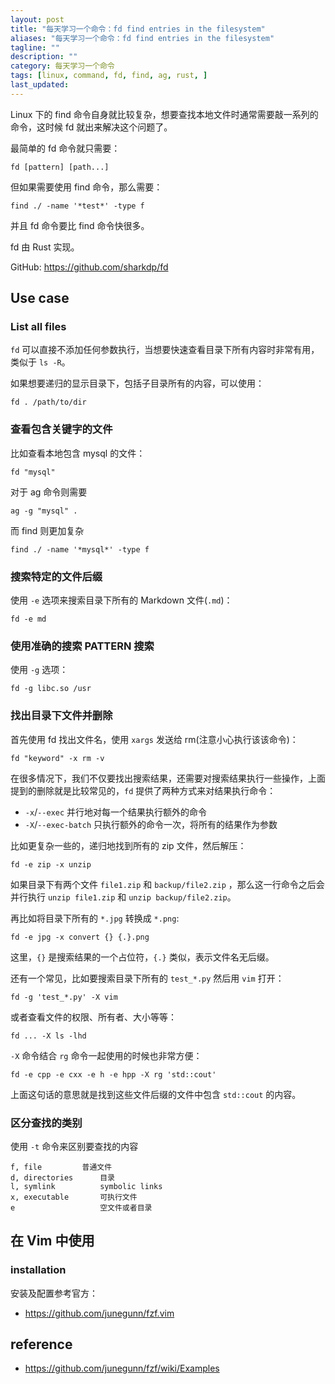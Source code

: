 ```yaml
---
layout: post
title: "每天学习一个命令：fd find entries in the filesystem"
aliases: "每天学习一个命令：fd find entries in the filesystem"
tagline: ""
description: ""
category: 每天学习一个命令
tags: [linux, command, fd, find, ag, rust, ]
last_updated:
---
```


Linux 下的 find 命令自身就比较复杂，想要查找本地文件时通常需要敲一系列的命令，这时候 fd 就出来解决这个问题了。

最简单的 fd 命令就只需要：

	fd [pattern] [path...]

但如果需要使用 find 命令，那么需要：

	find ./ -name '*test*' -type f

并且 fd 命令要比 find 命令快很多。

fd 由 Rust 实现。

GitHub: <https://github.com/sharkdp/fd>

## Use case

### List all files
`fd` 可以直接不添加任何参数执行，当想要快速查看目录下所有内容时非常有用，类似于 `ls -R`。

如果想要递归的显示目录下，包括子目录所有的内容，可以使用：

    fd . /path/to/dir

### 查看包含关键字的文件
比如查看本地包含 mysql 的文件：

	fd "mysql"

对于 ag 命令则需要

	ag -g "mysql" .

而 find 则更加复杂

	find ./ -name '*mysql*' -type f
    
### 搜索特定的文件后缀
使用 `-e` 选项来搜索目录下所有的 Markdown 文件(`.md`)：

    fd -e md
    
### 使用准确的搜索 PATTERN 搜索
使用 `-g` 选项：

    fd -g libc.so /usr
    
### 找出目录下文件并删除
首先使用 fd 找出文件名，使用 `xargs` 发送给 rm(注意小心执行该该命令)：

    fd "keyword" -x rm -v
    
在很多情况下，我们不仅要找出搜索结果，还需要对搜索结果执行一些操作，上面提到的删除就是比较常见的，`fd` 提供了两种方式来对结果执行命令：

- `-x`/`--exec` 并行地对每一个结果执行额外的命令
- `-X`/`--exec-batch` 只执行额外的命令一次，将所有的结果作为参数

比如更复杂一些的，递归地找到所有的 zip 文件，然后解压：

    fd -e zip -x unzip

如果目录下有两个文件 `file1.zip` 和 `backup/file2.zip` ，那么这一行命令之后会并行执行 `unzip file1.zip` 和 `unzip backup/file2.zip`。

再比如将目录下所有的 `*.jpg` 转换成 `*.png`:

    fd -e jpg -x convert {} {.}.png

这里，`{}` 是搜索结果的一个占位符，`{.}` 类似，表示文件名无后缀。

还有一个常见，比如要搜索目录下所有的 `test_*.py` 然后用 `vim` 打开：

    fd -g 'test_*.py' -X vim

或者查看文件的权限、所有者、大小等等：

    fd ... -X ls -lhd

`-X` 命令结合 `rg` 命令一起使用的时候也非常方便：

    fd -e cpp -e cxx -e h -e hpp -X rg 'std::cout'

上面这句话的意思就是找到这些文件后缀的文件中包含 `std::cout` 的内容。

### 区分查找的类别
使用 `-t` 命令来区别要查找的内容

	f, file  		普通文件
	d, directories 		目录
	l, symlink 			symbolic links
	x, executable 		可执行文件
	e 					空文件或者目录
    

## 在 Vim 中使用

### installation
安装及配置参考官方：

- <https://github.com/junegunn/fzf.vim>

## reference

- <https://github.com/junegunn/fzf/wiki/Examples>
